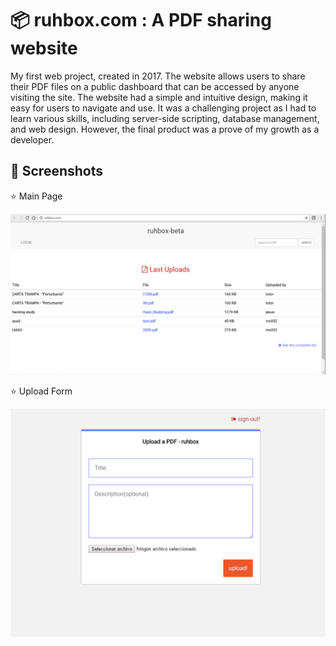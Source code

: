 # 📦 ruhbox.com : A PDF sharing website
My first web project, created in 2017. The website allows users to share their PDF files on a public dashboard that can be accessed by anyone visiting the site.  The website had a simple and intuitive design, making it easy for users to navigate and use. It was a challenging project as I had to learn various skills, including server-side scripting, database management, and web design. However, the final product was a prove of my growth as a developer.

## 📸 Screenshots
<p> ⭐ Main Page </p>
<img src="sc1.png" width="900"  />
<p> ⭐ Upload Form </p>
<img src="sc2.png" width="900" />
